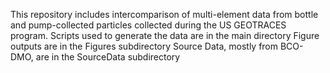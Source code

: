 This repository includes intercomparison of multi-element data from bottle and pump-collected particles collected during the US GEOTRACES program.
Scripts used to generate the data are in the main directory
Figure outputs are in the Figures subdirectory
Source Data, mostly from BCO-DMO, are in the SourceData subdirectory
